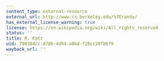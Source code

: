 ```yaml
---
content_type: external-resource
external_url: http://www.cs.berkeley.edu/%7Erandy/
has_external_license_warning: true
license: https://en.wikipedia.org/wiki/All_rights_reserved
status: ''
title: R. Katz
uid: 790384cc-d78b-4d94-a86d-f26cc20fb6f9
wayback_url: ''
---
```


